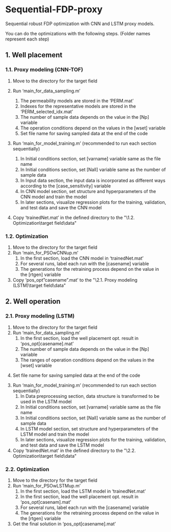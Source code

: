 # Sequential-FDP-proxy
Sequential robust FDP optimization with CNN and LSTM proxy models.

You can do the optimizations with the following steps. (Folder names represent each step)


## 1.	Well placement

### 1.1.	Proxy modeling (CNN-TOF)

1)	Move to the directory for the target field
2)	Run ‘main_for_data_sampling.m’

    1.	The permeability models are stored in the ‘PERM.mat’
    2.	Indexes for the representative models are stored in the ‘PERM_selected_idx.mat’
    3.	The number of sample data depends on the value in the [Np] variable
    4.	The operation conditions depend on the values in the [wset] variable
    5.	Set file name for saving sampled data at the end of the code
3)	Run ‘main_for_model_training.m’ (recommended to run each section sequentially)
    1.	In Initial conditions section, set [varname] variable same as the file name
    2.	In Initial conditions section, set [Nall] variable same as the number of sample data
    3.	In Input data section, the input data is incorporated as different ways according to the [case_sensitivity] variable
    4.	In CNN model section, set structure and hyperparameters of the CNN model and train the model
    5.	In later sections, visualize regression plots for the training, validation, and test data and save the CNN model
4)	Copy ‘trainedNet.mat’ in the defined directory to the "\1.2. Optimization\target field\data"

### 1.2.	Optimization

1)	Move to the directory for the target field
2)	Run ‘main_for_PSOwCNNup.m’
    1.	In the first section, load the CNN model in ‘trainedNet.mat’
    2.	For several runs, label each run with the [casename] variable
    3.	The generations for the retraining process depend on the value in the [rtgen] variable
3)	Copy ‘pos_opt”casename”.mat’ to the "\2.1. Proxy modeling (LSTM)\target field\data"



## 2.	Well operation

### 2.1.	Proxy modeling (LSTM)

1)	Move to the directory for the target field
2)	Run ‘main_for_data_sampling.m’
    1.	In the first section, load the well placement opt. result in ‘pos_opt[casename].mat’
    2.	The number of sample data depends on the value in the [Np] variable
    3.	The ranges of operation conditions depend on the values in the [wset] variable
4.	Set file name for saving sampled data at the end of the code
3)	Run ‘main_for_model_training.m’ (recommended to run each section sequentially)
    1.	In Data preprocessing section, data structure is transformed to be used in the LSTM model
    2.	In Initial conditions section, set [varname] variable same as the file name
    3.	In Initial conditions section, set [Nall] variable same as the number of sample data
    4.	In LSTM model section, set structure and hyperparameters of the LSTM model and train the model
    5.	In later sections, visualize regression plots for the training, validation, and test data and save the LSTM model
4)	Copy ‘trainedNet.mat’ in the defined directory to the "\2.2. Optimization\target field\data"

### 2.2.	Optimization

1)	Move to the directory for the target field
2)	Run ‘main_for_PSOwLSTMup.m’
    1.	In the first section, load the LSTM model in ‘trainedNet.mat’
    2.	In the first section, lead the well placement opt. result in ‘pos_opt[casenam].mat’
    3.	For several runs, label each run with the [casename] variable
    4.	The generations for the retraining process depend on the value in the [rtgen] variable
3)	Get the final solution in ‘pos_opt[casename].mat’
